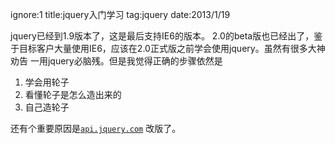 ignore:1
title:jquery入门学习
tag:jquery
date:2013/1/19

jquery已经到1.9版本了，这是最后支持IE6的版本。
2.0的beta版也已经出了，鉴于目标客户大量使用IE6，应该在2.0正式版之前学会使用jquery。虽然有很多大神劝告 一用jquery必脑残。但是我觉得正确的步骤依然是

1. 学会用轮子
2. 看懂轮子是怎么造出来的
3. 自己造轮子

还有个重要原因是[`api.jquery.com`](http://api.jquery.com) 改版了。




